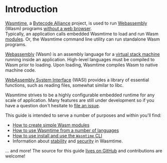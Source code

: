 # Introduction

[Wasmtime][github], a [Bytecode Alliance][BA] project, is used to run
[Webassembly][Wasm] (Wasm) programs [without a web browser].  
Typically, an application calls embedded Wasmtime to load and run Wasm
[modules]. Or, the Wasmtime command line utility can run standalone Wasm
programs.

[Webassembly][Wasm] (Wasm) is an assembly language for a [virtual
stack machine][VSM] running inside an application.  High-level
languages must be compiled to Wasm prior to loading. Upon loading,
Wasmtime compiles Wasm to native machine code.

[WebAssembly System Interface][WASI] (WASI) provides a library of
essential functions, such as reading files, somewhat similar to libc.

Wasmtime strives to be a highly configurable embedded runtime for
any scale of application. Many features are still under development so if you
have a question don't hesitate to [file an issue][issue].

This guide is intended to serve a number of purposes and within you'll find:

* [How to create simple Wasm modules](tutorial-create-hello-world.md)
* [How to use Wasmtime from a number of languages](lang.md)
* [How to use install and use the `Wasmtime` CLI](cli.md)
* Information about [stability](stability.md) and [security](security.md) in
  Wasmtime.

... and more! The source for this guide [lives on
GitHub](https://github.com/bytecodealliance/wasmtime/tree/master/docs) and
contributions are welcome!

[github]: https://github.com/bytecodealliance/wasmtime
[BA]: https://bytecodealliance.org/
[VSM]: https://en.wikipedia.org/wiki/Stack_machine
[Wasm]: https://webassembly.org/
[WASI]: https://wasi.dev
[without a web browser]: https://webassembly.org/docs/non-web/
[Wasm-bindgen]: https://rustwasm.github.io/docs/wasm-bindgen/
[issue]: https://github.com/bytecodealliance/wasmtime/issues/new
[modules]: https://doc.rust-lang.org/book/ch07-02-defining-modules-to-control-scope-and-privacy.html
